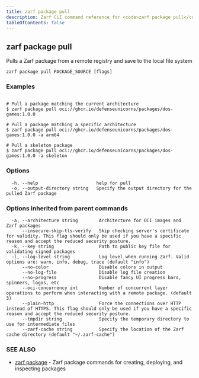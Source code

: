 ```yaml
---
title: zarf package pull
description: Zarf CLI command reference for <code>zarf package pull</code>.
tableOfContents: false
---
```


<!-- Page generated by Zarf; DO NOT EDIT -->

## zarf package pull

Pulls a Zarf package from a remote registry and save to the local file system

```
zarf package pull PACKAGE_SOURCE [flags]
```

### Examples

```

# Pull a package matching the current architecture
$ zarf package pull oci://ghcr.io/defenseunicorns/packages/dos-games:1.0.0

# Pull a package matching a specific architecture
$ zarf package pull oci://ghcr.io/defenseunicorns/packages/dos-games:1.0.0 -a arm64

# Pull a skeleton package
$ zarf package pull oci://ghcr.io/defenseunicorns/packages/dos-games:1.0.0 -a skeleton
```

### Options

```
  -h, --help                      help for pull
  -o, --output-directory string   Specify the output directory for the pulled Zarf package
```

### Options inherited from parent commands

```
  -a, --architecture string        Architecture for OCI images and Zarf packages
      --insecure-skip-tls-verify   Skip checking server's certificate for validity. This flag should only be used if you have a specific reason and accept the reduced security posture.
  -k, --key string                 Path to public key file for validating signed packages
  -l, --log-level string           Log level when running Zarf. Valid options are: warn, info, debug, trace (default "info")
      --no-color                   Disable colors in output
      --no-log-file                Disable log file creation
      --no-progress                Disable fancy UI progress bars, spinners, logos, etc
      --oci-concurrency int        Number of concurrent layer operations to perform when interacting with a remote package. (default 3)
      --plain-http                 Force the connections over HTTP instead of HTTPS. This flag should only be used if you have a specific reason and accept the reduced security posture.
      --tmpdir string              Specify the temporary directory to use for intermediate files
      --zarf-cache string          Specify the location of the Zarf cache directory (default "~/.zarf-cache")
```

### SEE ALSO

* [zarf package](/commands/zarf_package/)	 - Zarf package commands for creating, deploying, and inspecting packages

